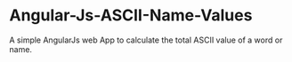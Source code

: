 # Angular-Js-ASCII-Name-Values

A simple AngularJs web App to calculate the total ASCII value of a word or name.